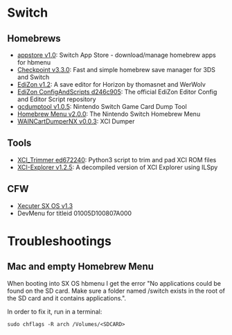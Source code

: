 # Switch

## Homebrews

- [appstore v1.0](https://github.com/vgmoose/appstorenx): Switch App Store - download/manage homebrew apps for hbmenu
- [Checkpoint v3.3.0](https://github.com/BernardoGiordano/Checkpoint/): Fast and simple homebrew save manager for 3DS and Switch
- [EdiZon v1.2](https://github.com/thomasnet-mc/EdiZon): A save editor for Horizon by thomasnet and WerWolv
- [EdiZon ConfigAndScripts d246c905](https://github.com/WerWolv98/EdiZon_ConfigsAndScripts): The official EdiZon Editor Config and Editor Script repository
- [gcdumptool v1.0.5](https://github.com/DarkMatterCore/gcdumptool): Nintendo Switch Game Card Dump Tool
- [Homebrew Menu v2.0.0](https://github.com/switchbrew/nx-hbmenu): The Nintendo Switch Homebrew Menu
- [WAINCartDumperNX v0.0.3](https://gbatemp.net/threads/xci-dumper.506700/): XCI Dumper

## Tools

- [XCI_Trimmer ed672240](https://github.com/AnalogMan151/XCI_Trimmer): Python3 script to trim and pad XCI ROM files
- [XCI-Explorer v1.2.5](https://github.com/StudentBlake/XCI-Explorer): A decompiled version of XCI Explorer using ILSpy

## CFW

- [Xecuter SX OS v1.3](https://sx.xecuter.com/)
- DevMenu for titleid 01005D100807A000

# Troubleshootings

## Mac and empty Homebrew Menu

When booting into SX OS hbmenu I get the error "No applications could be found on the SD card. Make sure a folder named /switch exists in the root of the SD card and it contains applications.".

In order to fix it, run in a terminal:

```
sudo chflags -R arch /Volumes/<SDCARD>
```
